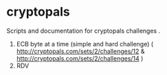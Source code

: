 # cryptopals
Scripts and documentation for cryptopals challenges .

1) ECB byte at a time (simple and hard challenge)
( http://cryptopals.com/sets/2/challenges/12 & http://cryptopals.com/sets/2/challenges/14 )
2) RDV
